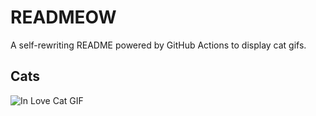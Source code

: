 # READMEOW

A self-rewriting README powered by GitHub Actions to display cat gifs.

## Cats

![In Love Cat GIF](https://media4.giphy.com/media/MDJ9IbxxvDUQM/200.gif?cid=9acd02da81uwheto59dcl080xch0uvn0t3g6rkesrf8wdy04&ep=v1_gifs_search&rid=200.gif&ct=g)
